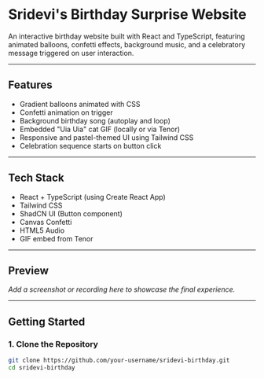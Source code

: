 
# Sridevi's Birthday Surprise Website

An interactive birthday website built with React and TypeScript, featuring animated balloons, confetti effects, background music, and a celebratory message triggered on user interaction.

---

## Features

- Gradient balloons animated with CSS
- Confetti animation on trigger
- Background birthday song (autoplay and loop)
- Embedded "Uia Uia" cat GIF (locally or via Tenor)
- Responsive and pastel-themed UI using Tailwind CSS
- Celebration sequence starts on button click

---

## Tech Stack

- React + TypeScript (using Create React App)
- Tailwind CSS
- ShadCN UI (Button component)
- Canvas Confetti
- HTML5 Audio
- GIF embed from Tenor

---

## Preview

_Add a screenshot or recording here to showcase the final experience._

---

## Getting Started

### 1. Clone the Repository

```bash
git clone https://github.com/your-username/sridevi-birthday.git
cd sridevi-birthday
